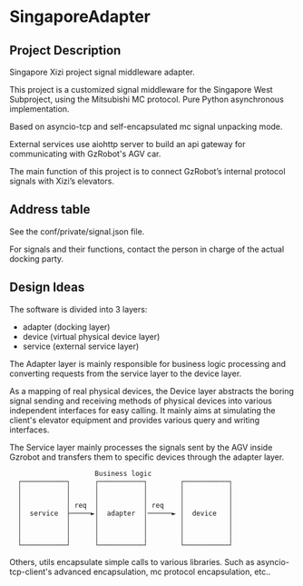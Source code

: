 # SingaporeAdapter

## Project Description

Singapore Xizi project signal middleware adapter.

This project is a customized signal middleware for the Singapore West Subproject, using the Mitsubishi MC protocol. Pure Python asynchronous implementation.

Based on asyncio-tcp and self-encapsulated mc signal unpacking mode.

External services use aiohttp server to build an api gateway for communicating with GzRobot's AGV car.

The main function of this project is to connect GzRobot’s internal protocol signals with Xizi’s elevators.

## Address table

See the conf/private/signal.json file.

For signals and their functions, contact the person in charge of the actual docking party.

## Design Ideas

The software is divided into 3 layers:

- adapter (docking layer)
- device (virtual physical device layer)
- service (external service layer)

The Adapter layer is mainly responsible for business logic processing and converting requests from the service layer to the device layer.

As a mapping of real physical devices, the Device layer abstracts the boring signal sending and receiving methods of physical devices into various independent interfaces for easy calling. It mainly aims at simulating the client's elevator equipment and provides various query and writing interfaces.

The Service layer mainly processes the signals sent by the AGV inside Gzrobot and transfers them to specific devices through the adapter layer.

```
                     Business logic
  ┌───────────┐      ┌───────────┐        ┌───────────┐
  │           │      │           │        │           │
  │           │      │           │        │           │
  │           │ req  │           │ req    │           │
  │  service  ├─────►│  adapter  │──────► │  device   │
  │           │      │           │        │           │
  │           │      │           │        │           │
  │           │      │           │        │           │
  └───────────┘      └───────────┘        └───────────┘
```

Others, utils encapsulate simple calls to various libraries. Such as asyncio-tcp-client's advanced encapsulation, mc protocol encapsulation, etc..
